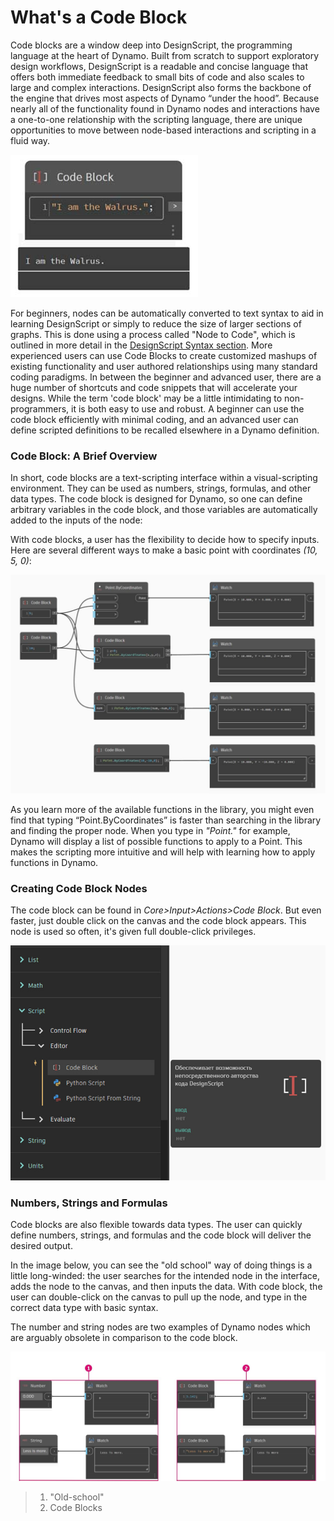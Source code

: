 # What's a Code Block

Code blocks are a window deep into DesignScript, the programming language at the heart of Dynamo. Built from scratch to support exploratory design workflows, DesignScript is a readable and concise language that offers both immediate feedback to small bits of code and also scales to large and complex interactions. DesignScript also forms the backbone of the engine that drives most aspects of Dynamo “under the hood”. Because nearly all of the functionality found in Dynamo nodes and interactions have a one-to-one relationship with the scripting language, there are unique opportunities to move between node-based interactions and scripting in a fluid way.

![](../images/8-1/1/codeblock.jpg)

For beginners, nodes can be automatically converted to text syntax to aid in learning DesignScript or simply to reduce the size of larger sections of graphs. This is done using a process called "Node to Code", which is outlined in more detail in the [DesignScript Syntax section](2-design-script-syntax.md). More experienced users can use Code Blocks to create customized mashups of existing functionality and user authored relationships using many standard coding paradigms. In between the beginner and advanced user, there are a huge number of shortcuts and code snippets that will accelerate your designs. While the term 'code block' may be a little intimidating to non-programmers, it is both easy to use and robust. A beginner can use the code block efficiently with minimal coding, and an advanced user can define scripted definitions to be recalled elsewhere in a Dynamo definition.

### Code Block: A Brief Overview

In short, code blocks are a text-scripting interface within a visual-scripting environment. They can be used as numbers, strings, formulas, and other data types. The code block is designed for Dynamo, so one can define arbitrary variables in the code block, and those variables are automatically added to the inputs of the node:

With code blocks, a user has the flexibility to decide how to specify inputs. Here are several different ways to make a basic point with coordinates _(10, 5, 0)_:

![](../images/8-1/1/codeblockbriefoverview.jpg)

As you learn more of the available functions in the library, you might even find that typing “Point.ByCoordinates” is faster than searching in the library and finding the proper node. When you type in _"Point."_ for example, Dynamo will display a list of possible functions to apply to a Point. This makes the scripting more intuitive and will help with learning how to apply functions in Dynamo.

### Creating Code Block Nodes

The code block can be found in _Core>Input>Actions>Code Block_. But even faster, just double click on the canvas and the code block appears. This node is used so often, it's given full double-click privileges.

![](../images/8-1/1/creatingcodeblocknodes.jpg)

### Numbers, Strings and Formulas

Code blocks are also flexible towards data types. The user can quickly define numbers, strings, and formulas and the code block will deliver the desired output.

In the image below, you can see the "old school" way of doing things is a little long-winded: the user searches for the intended node in the interface, adds the node to the canvas, and then inputs the data. With code block, the user can double-click on the canvas to pull up the node, and type in the correct data type with basic syntax.

The number and string nodes are two examples of Dynamo nodes which are arguably obsolete in comparison to the code block.

![](../images/8-1/1/oldschoolvscodeblocksnodes.jpg)

> 1. "Old-school"
> 2. Code Blocks
